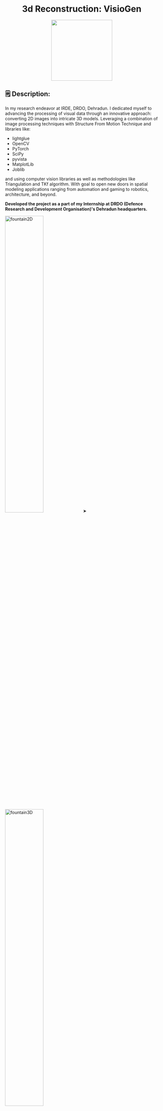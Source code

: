 <h1 align="center">3d Reconstruction: VisioGen</h1>

<p align="center">
<img src="https://raw.githubusercontent.com/lakshay-nasa/VisioGen/.github/images/drdo.png" width="200" height="">
</p>

## 🗒️ Description:
<p>In my research endeavor at IRDE, DRDO, Dehradun. I dedicated myself to advancing the processing of visual data through an innovative approach: converting 2D images into intricate 3D models. Leveraging a combination of image processing techniques with Structure From Motion Technique and libraries like:</p>

<ul><li>lightglue</li><li>OpenCV</li><li>PyTorch</li><li>SciPy</li><li>pyvista</li><li>MatplotLib</li><li>Joblib</li></ul>

<p>and using computer vision libraries as well as methodologies like Triangulation and TKf algorithm. With goal to open new doors in spatial modeling applications ranging from automation and gaming to robotics, architecture, and beyond.</p>

**Developed the project as a part of my Internship at DRDO (Defence Research and Development Organisation)'s Dehradun headquarters.**



<img src="https://raw.githubusercontent.com/lakshay-nasa/VisioGen/.github/images/Fountain2D.png" alt="fountain2D" width="50%" />
➤
<img src="https://raw.githubusercontent.com/lakshay-nasa/VisioGen/.github/images/VisioGen.gif" alt="fountain3D" width="50%" />


## 📽 Sample Demo:
<iframe width="560" height="315" src="https://www.youtube.com/watch?v=RcAH8HbFBMI" title="3D VisioGen" frameborder="0" allow="accelerometer; autoplay; clipboard-write; encrypted-media; gyroscope; picture-in-picture" allowfullscreen></iframe>


## How to Use

1. Make sure Python is installed on your system. If not, you can download it from [Python's official website](https://www.python.org/downloads/).
2. Install and create a virtual environment using the following command: `python -m venv .venv`

3. Ensure you have the necessary dependencies installed by utilizing `requirements.txt`. You can install them with: `pip install -r requirements.txt`
4. Start the GUI application: `python gui.py`
5. Input images from any dataset.
6. Set the desired parameters (optional).
7. Click "Start Process" to begin the reconstruction.
8. To cancel the process, click "Cancel Process" and wait until the "process cancelled" message appears in the log.

**Caution:** Avoid clicking "Start Process" immediately after pressing the "Cancel Process" button to prevent unwanted background resource consumption and potential software crashes.

## Notes

1. The dataset containing large number of input visuals. Processing it will take a significant amount of time depending on your PC specifications.
2. It is recommended to use other datasets with an increased value of `max num keypoints`. You can use `4096` or `8192` in place of the default value of `2048`, but be aware that it will take more time to process.
3. Change parameters at your own risk, depending on your specific system specifications.

## 🎓 DRDO (Defence Research and Development Organisation) Internship Certificate:
<p align="center">
<img src="https://raw.githubusercontent.com/lakshay-nasa/VisioGen/.github/images/Certificate_DRDO_Lakshay.png" width="600" height="">
</p>

## 📝 Internship/ Project Final Report link:
https://drive.google.com/file/d/1NVCMCRxbT-sStr9ozld1Yu5m53JrQngQ/view?usp=sharing


##  🫙 Databases ->
- https://phototour.cs.washington.edu/
- https://documents.epfl.ch/groups/c/cv/cvlab-unit/www/data/multiview/denseMVS.html

## License

This project is licensed under the **Educational and Non-Commercial License** - see the [LICENSE.md](LICENSE.md) file for details.

